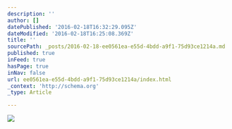 ```yaml
---
description: ''
author: []
datePublished: '2016-02-18T16:32:29.095Z'
dateModified: '2016-02-18T16:25:08.369Z'
title: ''
sourcePath: _posts/2016-02-18-ee0561ea-e55d-4bdd-a9f1-75d93ce1214a.md
published: true
inFeed: true
hasPage: true
inNav: false
url: ee0561ea-e55d-4bdd-a9f1-75d93ce1214a/index.html
_context: 'http://schema.org'
_type: Article

---
```

![](https://the-grid-user-content.s3-us-west-2.amazonaws.com/a3418962-8001-42ea-9e51-8b6680676bd0.png)